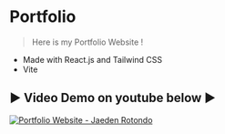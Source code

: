 # Portfolio

> Here is my Portfolio Website ! 
- Made with React.js and Tailwind CSS 
- Vite 
## ▶️ Video Demo on youtube below ▶️ 

[![Portfolio Website - Jaeden Rotondo](https://i9.ytimg.com/vi/_ac3-_JNwn0/mqdefault.jpg?v=640f68c5&sqp=CNDSvaAG&rs=AOn4CLCn0xo3rUs34pHrcuW2eoz6gcyKhQ "Portfolio Website - Jaeden Rotondo")](https://youtu.be/_ac3-_JNwn0)

